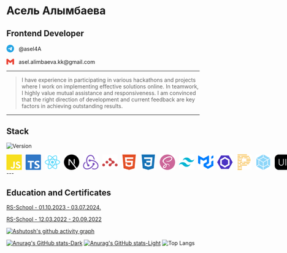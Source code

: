 # Асель Алымбаева

## **Frontend Developer**  
<p>
  <a href="https://t.me/asel4A" style="text-decoration: none;">
    <svg width="20" role="img" viewBox="0 0 24 24" fill="#26A5E4" xmlns="http://www.w3.org/2000/svg" style="vertical-align: middle; margin-right: 8px;">
      <title>Telegram</title>
      <path d="M11.944 0A12 12 0 0 0 0 12a12 12 0 0 0 12 12 12 12 0 0 0 12-12A12 12 0 0 0 12 0a12 12 0 0 0-.056 0zm4.962 7.224c.1-.002.321.023.465.14a.506.506 0 0 1 .171.325c.016.093.036.306.02.472-.18 1.898-.962 6.502-1.36 8.627-.168.9-.499 1.201-.82 1.23-.696.065-1.225-.46-1.9-.902-1.056-.693-1.653-1.124-2.678-1.8-1.185-.78-.417-1.21.258-1.91.177-.184 3.247-2.977 3.307-3.23.007-.032.014-.15-.056-.212s-.174-.041-.249-.024c-.106.024-1.793 1.14-5.061 3.345-.48.33-.913.49-1.302.48-.428-.008-1.252-.241-1.865-.44-.752-.245-1.349-.374-1.297-.789.027-.216.325-.437.893-.663 3.498-1.524 5.83-2.529 6.998-3.014 3.332-1.386 4.025-1.627 4.476-1.635z"/>
    </svg>
    <span style="vertical-align: middle;">@asel4A</span>
  </a>
</p> 
<p>
  <a href="https://mail.google.com/mail/" style="text-decoration: none;">
    <svg width="20" fill="#EA4335" role="img" viewBox="0 0 24 24" xmlns="http://www.w3.org/2000/svg" style="vertical-align: middle; margin-right: 8px;"><title>Gmail</title><path d="M24 5.457v13.909c0 .904-.732 1.636-1.636 1.636h-3.819V11.73L12 16.64l-6.545-4.91v9.273H1.636A1.636 1.636 0 0 1 0 19.366V5.457c0-2.023 2.309-3.178 3.927-1.964L5.455 4.64 12 9.548l6.545-4.91 1.528-1.145C21.69 2.28 24 3.434 24 5.457z"/></svg>
    <span style="vertical-align: middle;">asel.alimbaeva.kk@gmail.com</span>
  </a>
</p> 

---

> I have experience in participating in various hackathons and projects where I work on implementing effective solutions online. In teamwork, I highly value mutual assistance and responsiveness. I am convinced that the right direction of development and current feedback are key factors in achieving outstanding results.

---

## Stack

![Version](https://img.shields.io/badge/JavaScript-"#F7DF1E")

<div style="display: flex; justify-content: space-between; align-items: center;">

<img src="./assets/JavaScript.svg" alt="JavaScript" width="40" style="vertical-align: middle; margin-right: 10px;">
<img src="./assets/TypeScript.svg" alt="TypeScript" width="40" style="vertical-align: middle; margin-right: 10px;">
<img src="./assets/React.svg" alt="React" width="40" style="vertical-align: middle; margin-right: 10px;">
<img src="./assets/nextdotjs.svg" alt="nextdotjs" width="40" style="vertical-align: middle; margin-right: 10px;">
<img src="./assets/Redux.svg" alt="nextdotjs" width="40" style="vertical-align: middle; margin-right: 10px;">
<img src="./assets/ReactRouter.svg" alt="nextdotjs" width="40" style="vertical-align: middle; margin-right: 10px;">
<img src="./assets/HTML5.svg" alt="nextdotjs" width="40" style="vertical-align: middle; margin-right: 10px;">
<img src="./assets/CSS3.svg" alt="nextdotjs" width="40" style="vertical-align: middle; margin-right: 10px;">
<img src="./assets/Sass.svg" alt="nextdotjs" width="40" style="vertical-align: middle; margin-right: 10px;">
<img src="./assets/TailwindCSS.svg" alt="nextdotjs" width="40" style="vertical-align: middle; margin-right: 10px;">
<img src="./assets/MUI.svg" alt="nextdotjs" width="40" style="vertical-align: middle; margin-right: 10px;">
<img src="./assets/ESLint.svg" alt="nextdotjs" width="40" style="vertical-align: middle; margin-right: 10px;">
<img src="./assets/Prettier.svg" alt="nextdotjs" width="40" style="vertical-align: middle; margin-right: 10px;">
<img src="./assets/Webpack.svg" alt="nextdotjs" width="40" style="vertical-align: middle; margin-right: 10px;">
<img src="./assets/NextUI.svg" alt="nextdotjs" width="40" style="vertical-align: middle; margin-right: 10px;">
<img src="./assets/Netlify.svg" alt="nextdotjs" width="40" style="vertical-align: middle; margin-right: 10px;">
<img src="./assets/Notion.svg" alt="nextdotjs" width="40" style="vertical-align: middle; margin-right: 10px;">
<img src="./assets/Codewars.svg" alt="nextdotjs" width="40" style="vertical-align: middle; margin-right: 10px;">
</div>
---

## Education and Certificates

[RS-School - 01.10.2023 - 03.07.2024.](https://app.rs.school/certificate/vnv1baiu)

[RS-School - 12.03.2022 - 20.09.2022](https://app.rs.school/certificate/0ck7w2x5)


[![Ashutosh's github activity graph](https://github-readme-activity-graph.vercel.app/graph?username=alimbaeva&theme=github-compact)](https://github.com/ashutosh00710/github-readme-activity-graph)


[![Anurag's GitHub stats-Dark](https://github-readme-stats.vercel.app/api?username=alimbaeva&show_icons=true&theme=dark#gh-dark-mode-only)](https://github.com/alimbaeva/github-readme-stats#gh-dark-mode-only)
[![Anurag's GitHub stats-Light](https://github-readme-stats.vercel.app/api?username=alimbaeva&show_icons=true&theme=dark#gh-light-mode-only)](https://github.com/alimbaeva/github-readme-stats#gh-light-mode-only)
![Top Langs](https://github-readme-stats.vercel.app/api/top-langs/?username=alimbaeva&theme=dark&langs_count=12&hide_progress=true)
